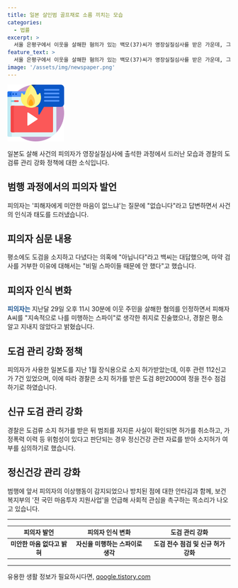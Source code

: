 ```yaml
---
title: 일본 살인범 골프채로 소름 끼치는 모습
categories:
  - 법률
excerpt: >
  서울 은평구에서 이웃을 살해한 혐의가 있는 백모(37)씨가 영장실질심사를 받은 가운데, 그의 범행 경위와 정신병력 여부가 관심을 모은다. 백씨는 평소에 일본도를 들고 다니며 이상행동을 보였고, 경찰은 관련 112신고가 있었음을 확인했다. 사건 이후 도검류 관리 체계가 도마 위에 오르자 경찰이 긴급 전수 점검에 착수했으며, 도검류 소지 허가 강화 방침도 발표됐다. 이에 대한 논란과 관련 정책이 화두에 올랐다. (단어 수: 89)
feature_text: >
  서울 은평구에서 이웃을 살해한 혐의가 있는 백모(37)씨가 영장실질심사를 받은 가운데, 그의 범행 경위와 정신병력 여부가 관심을 모은다. 백씨는 평소에 일본도를 들고 다니며 이상행동을 보였고, 경찰은 관련 112신고가 있었음을 확인했다. 사건 이후 도검류 관리 체계가 도마 위에 오르자 경찰이 긴급 전수 점검에 착수했으며, 도검류 소지 허가 강화 방침도 발표됐다. 이에 대한 논란과 관련 정책이 화두에 올랐다. (단어 수: 89)
image: '/assets/img/newspaper.png'
---
```


<p><img src="/assets/img/news.png" alt="rentncar 속보" /></p>

<p data-ke-size="size16">일본도 살해 사건의 피의자가 영장실질심사에 출석한 과정에서 드러난 모습과 경찰의 도검류 관리 강화 정책에 대한 소식입니다.</p>

<h2 data-ke-size="size26">범행 과정에서의 피의자 발언</h2>

<p>피의자는 '피해자에게 미안한 마음이 없느냐'는 질문에 "없습니다"라고 답변하면서 사건의 인식과 태도를 드러냈습니다.</p>

<h2 data-ke-size="size26">피의자 심문 내용</h2>

<p>평소에도 도검을 소지하고 다녔다는 의혹에 "아닙니다"라고 백씨는 대답했으며, 마약 검사를 거부한 이유에 대해서는 "비밀 스파이들 때문에 안 했다"고 했습니다.</p>

<h2 data-ke-size="size26">피의자 인식 변화</h2>

<p><b><span style="color: #1a5490;">피의자는</span></b> 지난달 29일 오후 11시 30분에 이웃 주민을 살해한 혐의를 인정하면서 피해자 A씨를 "지속적으로 나를 미행하는 스파이"로 생각한 취지로 진술했으나, 경찰은 평소 알고 지내지 않았다고 밝혔습니다.</p>

<h2 data-ke-size="size26">도검 관리 강화 정책</h2>

<p>피의자가 사용한 일본도를 지난 1월 장식용으로 소지 허가받았는데, 이후 관련 112신고가 7건 있었으며, 이에 따라 경찰은 소지 허가를 받은 도검 8만2000여 정을 전수 점검하기로 하였습니다.</p>

<h2 data-ke-size="size26">신규 도검 관리 강화</h2>

<p>경찰은 도검류 소지 허가를 받은 뒤 범죄를 저지른 사실이 확인되면 허가를 취소하고, 가정폭력 이력 등 위험성이 있다고 판단되는 경우 정신건강 관련 자료를 받아 소지허가 여부를 심의하기로 했습니다.</p>

<h2 data-ke-size="size26">정신건강 관리 강화</h2>

<p>범행에 앞서 피의자의 이상행동이 감지되었으나 방치된 점에 대한 안타김과 함께, 보건복지부의 '전 국민 마음투자 지원사업'을 언급해 사회적 관심을 촉구하는 목소리가 나오고 있습니다.</p>

<hr>

<table>
    <thead>
        <tr>
            <th style="text-align: center;">피의자 발언</th>
            <th style="text-align: center;">피의자 인식 변화</th>
            <th style="text-align: center;">도검 관리 강화</th>
        </tr>
    </thead>
    <tbody>
        <tr>
            <td style="text-align: center; height: 17px;"><b>미안한 마음 없다고 밝혀</b></td>
            <td style="text-align: center; height: 17px;"><b>자신을 미행하는 스파이로 생각</b></td>
            <td style="text-align: center; height: 17px;"><b>도검 전수 점검 및 신규 허가 강화</b></td>
        </tr>
    </tbody>
</table>

<p><hr></p>
유용한 생활 정보가 필요하시다면, <a href="https://qoogle.tistory.com" rel="dofollow">qoogle.tistory.com</a>



